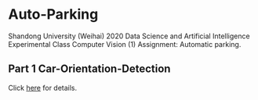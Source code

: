 # Auto-Parking

Shandong University (Weihai) 2020 Data Science and Artificial Intelligence Experimental Class Computer Vision (1) Assignment: Automatic parking.

## Part 1 Car-Orientation-Detection

Click [here](https://github.com/Fan-Treasure/PaddleDetection/blob/release/2.2/README_en.md) for details.
